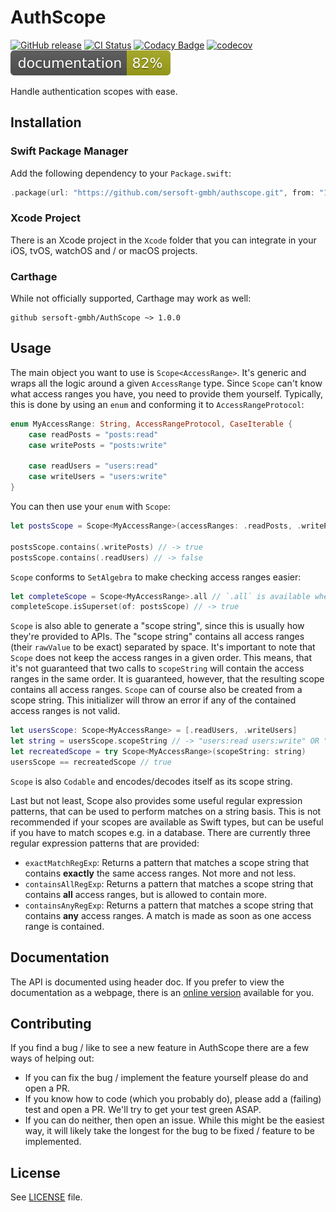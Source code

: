 # AuthScope

[![GitHub release](https://img.shields.io/github/release/sersoft-gmbh/AuthScope.svg?style=flat)](https://github.com/sersoft-gmbh/AuthScope/releases/latest)
[![CI Status](https://travis-ci.com/sersoft-gmbh/AuthScope.svg?branch=master)](https://travis-ci.com/sersoft-gmbh/AuthScope)
[![Codacy Badge](https://api.codacy.com/project/badge/Grade/19e6d76051fa4696a019e393c10bbeb3)](https://www.codacy.com/app/ffried/AuthScope?utm_source=github.com&amp;utm_medium=referral&amp;utm_content=sersoft-gmbh/AuthScope&amp;utm_campaign=Badge_Grade)
[![codecov](https://codecov.io/gh/sersoft-gmbh/AuthScope/branch/master/graph/badge.svg)](https://codecov.io/gh/sersoft-gmbh/AuthScope)
[![jazzy](https://raw.githubusercontent.com/sersoft-gmbh/AuthScope/gh-pages/badge.svg?sanitize=true)](https://sersoft-gmbh.github.io/AuthScope)

Handle authentication scopes with ease.

## Installation

### Swift Package Manager

Add the following dependency to your `Package.swift`:
```swift
.package(url: "https://github.com/sersoft-gmbh/authscope.git", from: "1.0.0"),
```

### Xcode Project

There is an Xcode project in the `Xcode` folder that you can integrate in your iOS, tvOS, watchOS and / or macOS projects.

### Carthage

While not officially supported, Carthage may work as well:
```cartfile
github sersoft-gmbh/AuthScope ~> 1.0.0
```

## Usage

The main object you want to use is `Scope<AccessRange>`. It's generic and wraps all the logic around a given `AccessRange` type. Since `Scope` can't know what access ranges you have, you need to provide them yourself. Typically, this is done by using an `enum` and conforming it to `AccessRangeProtocol`:
```swift
enum MyAccessRange: String, AccessRangeProtocol, CaseIterable {
    case readPosts = "posts:read"
    case writePosts = "posts:write"

    case readUsers = "users:read"
    case writeUsers = "users:write"
}
```

You can then use your `enum` with `Scope`:
```swift
let postsScope = Scope<MyAccessRange>(accessRanges: .readPosts, .writePosts)

postsScope.contains(.writePosts) // -> true
postsScope.contains(.readUsers) // -> false
```

`Scope` conforms to `SetAlgebra` to make checking access ranges easier:
```swift
let completeScope = Scope<MyAccessRange>.all // `.all` is available when `AccessRange` conforms to `CaseIterable`
completeScope.isSuperset(of: postsScope) // -> true
```

`Scope` is also able to generate a "scope string", since this is usually how they're provided to APIs. The "scope string" contains all access ranges (their `rawValue` to be exact) separated by space. It's important to note that `Scope` does not keep the access ranges in a given order. This means, that it's not guaranteed that two calls to `scopeString` will contain the access ranges in the same order. It is guaranteed, however, that the resulting scope contains all access ranges. `Scope` can of course also be created from a scope string. This initializer will throw an error if any of the contained access ranges is not valid.

```swift
let usersScope: Scope<MyAccessRange> = [.readUsers, .writeUsers]
let string = usersScope.scopeString // -> "users:read users:write" OR "users:write users:read"
let recreatedScope = try Scope<MyAccessRange>(scopeString: string)
usersScope == recreatedScope // true
```

`Scope` is also `Codable` and encodes/decodes itself as its scope string.

Last but not least, Scope also provides some useful regular expression patterns, that can be used to perform matches on a string basis. This is not recommended if your scopes are available as Swift types, but can be useful if you have to match scopes e.g. in a database.
There are currently three regular expression patterns that are provided:
-   `exactMatchRegExp`: Returns a pattern that matches a scope string that contains **exactly** the same access ranges. Not more and not less.
-   `containsAllRegExp`: Returns a pattern that matches a scope string that contains **all** access ranges, but is allowed to contain more.
-   `containsAnyRegExp`: Returns a pattern that matches a scope string that contains **any** access ranges. A match is made as soon as one access range is contained.

## Documentation

The API is documented using header doc. If you prefer to view the documentation as a webpage, there is an [online version](https://sersoft-gmbh.github.io/AuthScope) available for you.

## Contributing

If you find a bug / like to see a new feature in AuthScope there are a few ways of helping out:

-   If you can fix the bug / implement the feature yourself please do and open a PR.
-   If you know how to code (which you probably do), please add a (failing) test and open a PR. We'll try to get your test green ASAP.
-   If you can do neither, then open an issue. While this might be the easiest way, it will likely take the longest for the bug to be fixed / feature to be implemented.

## License

See [LICENSE](./LICENSE) file.